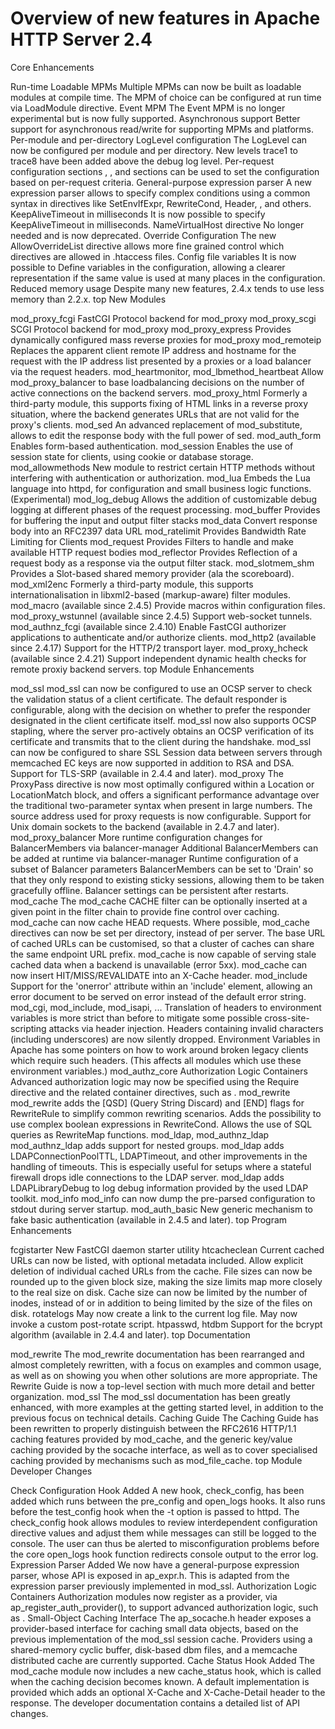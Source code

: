 # Overview of new features in Apache HTTP Server 2.4

Core Enhancements

Run-time Loadable MPMs
Multiple MPMs can now be built as loadable modules at compile time. The MPM of choice can be configured at run time via LoadModule directive.
Event MPM
The Event MPM is no longer experimental but is now fully supported.
Asynchronous support
Better support for asynchronous read/write for supporting MPMs and platforms.
Per-module and per-directory LogLevel configuration
The LogLevel can now be configured per module and per directory. New levels trace1 to trace8 have been added above the debug log level.
Per-request configuration sections
<If>, <ElseIf>, and <Else> sections can be used to set the configuration based on per-request criteria.
General-purpose expression parser
A new expression parser allows to specify complex conditions using a common syntax in directives like SetEnvIfExpr, RewriteCond, Header, <If>, and others.
KeepAliveTimeout in milliseconds
It is now possible to specify KeepAliveTimeout in milliseconds.
NameVirtualHost directive
No longer needed and is now deprecated.
Override Configuration
The new AllowOverrideList directive allows more fine grained control which directives are allowed in .htaccess files.
Config file variables
It is now possible to Define variables in the configuration, allowing a clearer representation if the same value is used at many places in the configuration.
Reduced memory usage
Despite many new features, 2.4.x tends to use less memory than 2.2.x.
top
New Modules

mod_proxy_fcgi
FastCGI Protocol backend for mod_proxy
mod_proxy_scgi
SCGI Protocol backend for mod_proxy
mod_proxy_express
Provides dynamically configured mass reverse proxies for mod_proxy
mod_remoteip
Replaces the apparent client remote IP address and hostname for the request with the IP address list presented by a proxies or a load balancer via the request headers.
mod_heartmonitor, mod_lbmethod_heartbeat
Allow mod_proxy_balancer to base loadbalancing decisions on the number of active connections on the backend servers.
mod_proxy_html
Formerly a third-party module, this supports fixing of HTML links in a reverse proxy situation, where the backend generates URLs that are not valid for the proxy's clients.
mod_sed
An advanced replacement of mod_substitute, allows to edit the response body with the full power of sed.
mod_auth_form
Enables form-based authentication.
mod_session
Enables the use of session state for clients, using cookie or database storage.
mod_allowmethods
New module to restrict certain HTTP methods without interfering with authentication or authorization.
mod_lua
Embeds the Lua language into httpd, for configuration and small business logic functions. (Experimental)
mod_log_debug
Allows the addition of customizable debug logging at different phases of the request processing.
mod_buffer
Provides for buffering the input and output filter stacks
mod_data
Convert response body into an RFC2397 data URL
mod_ratelimit
Provides Bandwidth Rate Limiting for Clients
mod_request
Provides Filters to handle and make available HTTP request bodies
mod_reflector
Provides Reflection of a request body as a response via the output filter stack.
mod_slotmem_shm
Provides a Slot-based shared memory provider (ala the scoreboard).
mod_xml2enc
Formerly a third-party module, this supports internationalisation in libxml2-based (markup-aware) filter modules.
mod_macro (available since 2.4.5)
Provide macros within configuration files.
mod_proxy_wstunnel (available since 2.4.5)
Support web-socket tunnels.
mod_authnz_fcgi (available since 2.4.10)
Enable FastCGI authorizer applications to authenticate and/or authorize clients.
mod_http2 (available since 2.4.17)
Support for the HTTP/2 transport layer.
mod_proxy_hcheck (available since 2.4.21)
Support independent dynamic health checks for remote proxiy backend servers.
top
Module Enhancements

mod_ssl
mod_ssl can now be configured to use an OCSP server to check the validation status of a client certificate. The default responder is configurable, along with the decision on whether to prefer the responder designated in the client certificate itself.
mod_ssl now also supports OCSP stapling, where the server pro-actively obtains an OCSP verification of its certificate and transmits that to the client during the handshake.
mod_ssl can now be configured to share SSL Session data between servers through memcached
EC keys are now supported in addition to RSA and DSA.
Support for TLS-SRP (available in 2.4.4 and later).
mod_proxy
The ProxyPass directive is now most optimally configured within a Location or LocationMatch block, and offers a significant performance advantage over the traditional two-parameter syntax when present in large numbers.
The source address used for proxy requests is now configurable.
Support for Unix domain sockets to the backend (available in 2.4.7 and later).
mod_proxy_balancer
More runtime configuration changes for BalancerMembers via balancer-manager
Additional BalancerMembers can be added at runtime via balancer-manager
Runtime configuration of a subset of Balancer parameters
BalancerMembers can be set to 'Drain' so that they only respond to existing sticky sessions, allowing them to be taken gracefully offline.
Balancer settings can be persistent after restarts.
mod_cache
The mod_cache CACHE filter can be optionally inserted at a given point in the filter chain to provide fine control over caching.
mod_cache can now cache HEAD requests.
Where possible, mod_cache directives can now be set per directory, instead of per server.
The base URL of cached URLs can be customised, so that a cluster of caches can share the same endpoint URL prefix.
mod_cache is now capable of serving stale cached data when a backend is unavailable (error 5xx).
mod_cache can now insert HIT/MISS/REVALIDATE into an X-Cache header.
mod_include
Support for the 'onerror' attribute within an 'include' element, allowing an error document to be served on error instead of the default error string.
mod_cgi, mod_include, mod_isapi, ...
Translation of headers to environment variables is more strict than before to mitigate some possible cross-site-scripting attacks via header injection. Headers containing invalid characters (including underscores) are now silently dropped. Environment Variables in Apache has some pointers on how to work around broken legacy clients which require such headers. (This affects all modules which use these environment variables.)
mod_authz_core Authorization Logic Containers
Advanced authorization logic may now be specified using the Require directive and the related container directives, such as <RequireAll>.
mod_rewrite
mod_rewrite adds the [QSD] (Query String Discard) and [END] flags for RewriteRule to simplify common rewriting scenarios.
Adds the possibility to use complex boolean expressions in RewriteCond.
Allows the use of SQL queries as RewriteMap functions.
mod_ldap, mod_authnz_ldap
mod_authnz_ldap adds support for nested groups.
mod_ldap adds LDAPConnectionPoolTTL, LDAPTimeout, and other improvements in the handling of timeouts. This is especially useful for setups where a stateful firewall drops idle connections to the LDAP server.
mod_ldap adds LDAPLibraryDebug to log debug information provided by the used LDAP toolkit.
mod_info
mod_info can now dump the pre-parsed configuration to stdout during server startup.
mod_auth_basic
New generic mechanism to fake basic authentication (available in 2.4.5 and later).
top
Program Enhancements

fcgistarter
New FastCGI daemon starter utility
htcacheclean
Current cached URLs can now be listed, with optional metadata included.
Allow explicit deletion of individual cached URLs from the cache.
File sizes can now be rounded up to the given block size, making the size limits map more closely to the real size on disk.
Cache size can now be limited by the number of inodes, instead of or in addition to being limited by the size of the files on disk.
rotatelogs
May now create a link to the current log file.
May now invoke a custom post-rotate script.
htpasswd, htdbm
Support for the bcrypt algorithm (available in 2.4.4 and later).
top
Documentation

mod_rewrite
The mod_rewrite documentation has been rearranged and almost completely rewritten, with a focus on examples and common usage, as well as on showing you when other solutions are more appropriate. The Rewrite Guide is now a top-level section with much more detail and better organization.
mod_ssl
The mod_ssl documentation has been greatly enhanced, with more examples at the getting started level, in addition to the previous focus on technical details.
Caching Guide
The Caching Guide has been rewritten to properly distinguish between the RFC2616 HTTP/1.1 caching features provided by mod_cache, and the generic key/value caching provided by the socache interface, as well as to cover specialised caching provided by mechanisms such as mod_file_cache.
top
Module Developer Changes

Check Configuration Hook Added
A new hook, check_config, has been added which runs between the pre_config and open_logs hooks. It also runs before the test_config hook when the -t option is passed to httpd. The check_config hook allows modules to review interdependent configuration directive values and adjust them while messages can still be logged to the console. The user can thus be alerted to misconfiguration problems before the core open_logs hook function redirects console output to the error log.
Expression Parser Added
We now have a general-purpose expression parser, whose API is exposed in ap_expr.h. This is adapted from the expression parser previously implemented in mod_ssl.
Authorization Logic Containers
Authorization modules now register as a provider, via ap_register_auth_provider(), to support advanced authorization logic, such as <RequireAll>.
Small-Object Caching Interface
The ap_socache.h header exposes a provider-based interface for caching small data objects, based on the previous implementation of the mod_ssl session cache. Providers using a shared-memory cyclic buffer, disk-based dbm files, and a memcache distributed cache are currently supported.
Cache Status Hook Added
The mod_cache module now includes a new cache_status hook, which is called when the caching decision becomes known. A default implementation is provided which adds an optional X-Cache and X-Cache-Detail header to the response.
The developer documentation contains a detailed list of API changes.
